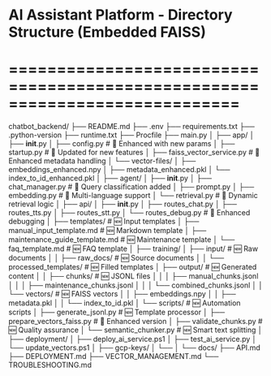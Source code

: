 # AI Assistant Platform - Directory Structure (Embedded FAISS)
# ============================================================================

chatbot_backend/
├── README.md
├── .env
├── requirements.txt
├── .python-version
├── runtime.txt
├── Procfile
├── main.py
│
├── app/
│   ├── __init__.py
│   ├── config.py                       # 🔄 Enhanced with new params
│   ├── startup.py                      # 🔄 Updated for new features
│   ├── faiss_vector_service.py         # 🔄 Enhanced metadata handling
│   └── vector-files/
│       ├── embeddings_enhanced.npy
│       ├── metadata_enhanced.pkl
│       └── index_to_id_enhanced.pkl
│
├── agent/
│   ├── __init__.py
│   ├── chat_manager.py                 # 🔄 Query classification added
│   ├── prompt.py
│   ├── embedding.py                    # 🔄 Multi-language support
│   └── retrieval.py                    # 🔄 Dynamic retrieval logic
│
├── api/
│   ├── __init__.py
│   ├── routes_chat.py
│   ├── routes_tts.py
│   ├── routes_stt.py
│   └── routes_debug.py                 # 🔄 Enhanced debugging
│
├── templates/                          # 🆕 Input templates
│   ├── manual_input_template.md        # 🆕 Markdown template
│   ├── maintenance_guide_template.md   # 🆕 Maintenance template
│   └── faq_template.md                 # 🆕 FAQ template
│
├── training/
│   ├── input/                          # 🆕 Raw documents
│   │   ├── raw_docs/                   # 🆕 Source documents
│   │   └── processed_templates/        # 🆕 Filled templates
│   ├── output/                         # 🆕 Generated content
│   │   ├── chunks/                     # 🆕 JSONL files
│   │   │   ├── manual_chunks.jsonl
│   │   │   ├── maintenance_chunks.jsonl
│   │   │   └── combined_chunks.jsonl
│   │   └── vectors/                    # 🆕 FAISS vectors
│   │       ├── embeddings.npy
│   │       ├── metadata.pkl
│   │       └── index_to_id.pkl
│   └── scripts/                        # 🆕 Automation scripts
│       ├── generate_jsonl.py           # 🆕 Template processor
│       ├── prepare_vectors_faiss.py    # 🔄 Enhanced version
│       ├── validate_chunks.py          # 🆕 Quality assurance
│       └── semantic_chunker.py         # 🆕 Smart text splitting
│
├── deployment/
│   ├── deploy_ai_service.ps1
│   ├── test_ai_service.py
│   └── update_vectors.ps1
│
├── gcp-keys/
│   └── 
│
└── docs/
    ├── API.md
    ├── DEPLOYMENT.md
    ├── VECTOR_MANAGEMENT.md
    └── TROUBLESHOOTING.md